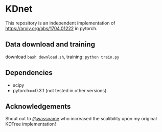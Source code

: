# KDnet

This repository is an independent implementation of https://arxiv.org/abs/1704.01222 in pytorch.

## Data download and training

download `bash download.sh`, training: `python train.py`

## Dependencies
- scipy
- pytorch==0.3.1 (not tested in other versions)


## Acknowledgements
Shout out to [@wassname](https://github.com/wassname) who increased the scalibility upon my original KDTree implementation!
